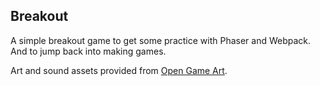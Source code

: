 ## Breakout

A simple breakout game to get some practice with Phaser and Webpack. And to jump back into making games.

Art and sound assets provided from [Open Game Art](https://opengameart.org/).